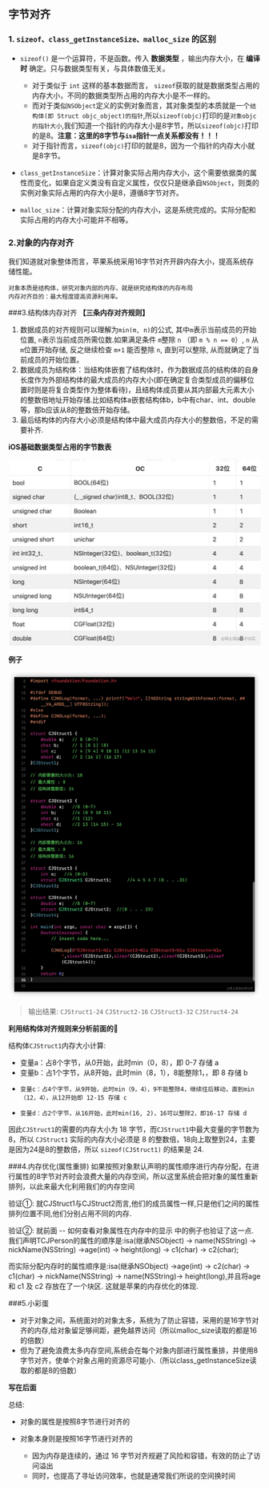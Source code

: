 ## 字节对齐
### 1. ```sizeof、class_getInstanceSize、malloc_size``` 的区别
* ```sizeof()``` 是一个运算符，不是函数。传入 **数据类型** ，输出内存大小，在 **编译时** 确定。只与数据类型有关，与具体数值无关。
	* 对于类似于 ```int``` 这样的基本数据而言， ```sizeof```获取的就是数据类型占用的内存大小，不同的数据类型所占用的内存大小是不一样的。
	* 而对于类似```NSObject```定义的实例对象而言，其对象类型的本质就是一个```结构体(即 Struct objc_object)的指针```,所以```sizeof(objc)```打印的是```对象objc的指针大小```,我们知道一个指针的内存大小是8字节，所以```sizeof(objc)```打印的是8。**注意：这里的8字节与```isa```指针一点关系都没有！！！**
	* 对于指针而言，```sizeof(objc)```打印的就是8，因为一个指针的内存大小就是8字节。
	
* ```class_getInstanceSize```：计算对象实际占用内存大小，这个需要依据类的属性而变化，如果自定义类没有自定义属性，仅仅只是继承自```NSObject```，则类的实例对象实际占用的内存大小是8，遵循8字节对齐。
* ```malloc_size```：计算对象实际分配的内存大小，这是系统完成的。实际分配和实际占用的内存大小可能并不相等。

### 2.对象的内存对齐
我们知道就对象整体而言，苹果系统采用16字节对齐开辟内存大小，提高系统存储性能。	
	
	对象本质是结构体，研究对象内部的内存，就是研究结构体的内存布局
	内存对齐目的：最大程度提高资源利用率。
	
###3.结构体内存对齐
**【三条内存对齐规则】**

1. 数据成员的对齐规则可以理解为```min(m, n)```的公式, 其中```m```表示当前成员的开始位置, ```n```表示当前成员所需位数.如果满足条件 ```m```整除 ```n``` （即 ```m % n == 0```）, ```n``` 从```m```位置开始存储, 反之继续检查 ```m+1``` 能否整除 ```n```, 直到可以整除, 从而就确定了当前成员的开始位置。
2. 数据成员为结构体：当结构体嵌套了结构体时，作为数据成员的结构体的自身长度作为外部结构体的最大成员的内存大小(即在确定复合类型成员的偏移位置时则是将复合类型作为整体看待)，且结构体成员要从其内部最大元素大小的整数倍地址开始存储.比如结构体a嵌套结构体b，b中有char、int、double等，那b应该从8的整数倍开始存储。
3. 最后结构体的内存大小必须是结构体中最大成员内存大小的整数倍，不足的需要补齐.

**iOS基础数据类型占用的字节数表**

![Data type Table of bytes](images/DataTypeTableOfBytes.webp)

**例子**

![example1](images/example1.webp)

> 输出结果: ```CJStruct1-24``` ```CJStruct2-16``` ```CJStruct3-32``` ```CJStruct4-24```

**利用结构体对齐规则来分析前面的🌰**

结构体```CJStruct1```内存大小计算:

* 	变量a：占8个字节，从0开始，此时min（0，8），即 0-7 存储 a
*    变量b：占1个字节，从8开始，此时min（8，1），8能整除1，，即 8 存储 b
*     变量c：占4个字节，从9开始，此时min（9，4），9不能整除4，继续往后移动，直到min（12，4），从12开始即 12-15 存储 c
*     变量d：占2个字节，从16开始，此时min(16, 2)，16可以整除2，即16-17 存储 d

因此```CJStruct1```的需要的内存大小为 18 字节，而```CJStruct1```中最大变量的字节数为8，所以 ```CJStruct1``` 实际的内存大小必须是 8 的整数倍，18向上取整到24，主要是因为24是8的整数倍，所以 ```sizeof(CJStruct1)``` 的结果是 24.

###4.内存优化(属性重排)
如果按照对象默认声明的属性顺序进行内存分配，在进行属性的8字节对齐时会浪费大量的内存空间，所以这里系统会把对象的属性重新排列，以此来最大化利用我们的内存空间

验证①: 就CJStruct1与CJStruct2而言,他们的成员属性一样,只是他们之间的属性排列位置不同,他们分别占用不同的内存.

验证②: 就前面 -- 如何查看对象属性在内存中的显示 中的例子也验证了这一点.
我们声明TCJPerson的属性的顺序是:isa(继承NSObject) -> name(NSString) -> nickName(NSString) ->age(int) -> height(long) -> c1(char) -> c2(char);

而实际分配内存时的属性顺序是:isa(继承NSObject) ->age(int) -> c2(char) -> c1(char) -> nickName(NSString) -> name(NSString)-> height(long),并且将age 和 c1 及 c2 存放在了一个块区. 这就是苹果的内存优化的体现.

###5.小彩蛋
* 对于对象之间，系统面对的对象太多，系统为了防止容错，采用的是16字节对齐的内存,给对象留足够间距，避免越界访问（所以malloc_size读取的都是16的倍数）
* 但为了避免浪费太多内存空间,系统会在每个对象内部进行属性重排，并使用8字节对齐，使单个对象占用的资源尽可能小.（所以class_getInstanceSize读取的都是8的倍数）

**写在后面**

总结:

* 	对象的属性是按照8字节进行对齐的
*  对象本身则是按照16字节进行对齐的
	
	* 因为内存是连续的，通过 16 字节对齐规避了风险和容错，有效的防止了访问溢出
	* 同时，也提高了寻址访问效率，也就是通常我们所说的空间换时间

